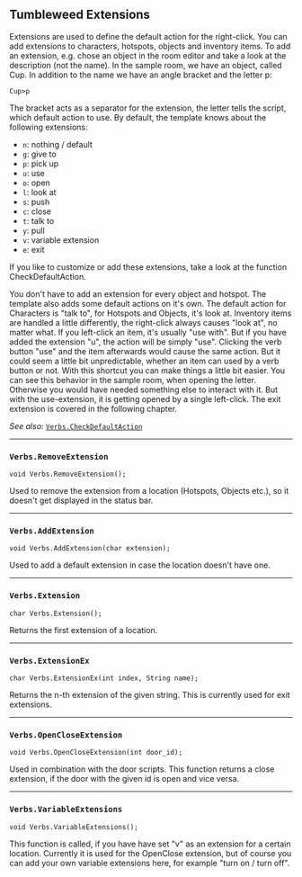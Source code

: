 ## Tumbleweed Extensions

Extensions are used to define the default action for the right-click. You can add extensions to characters, hotspots, objects and inventory items.
To add an extension, e.g. chose an object in the room editor and take a look at the description (not the name).
In the sample room, we have an object, called Cup. In addition to the name we have an angle bracket and the letter p:

```
Cup>p
```

The bracket acts as a separator for the extension, the letter tells the script, which default action to use. By default, the template knows about the following extensions:


* `n`: nothing / default
* `g`: give to
* `p`: pick up
* `u`: use
* `o`: open
* `l`: look at
* `s`: push
* `c`: close
* `t`: talk to
* `y`: pull
* `v`: variable extension
* `e`: exit

If you like to customize or add these extensions, take a look at the function CheckDefaultAction.

You don't have to add an extension for every object and hotspot. The template also adds some default actions on it's own.
The default action for Characters is "talk to", for Hotspots and Objects, it's look at.
Inventory items are handled a little differently, the right-click always causes "look at", no matter what. If you left-click an
item, it's usually "use with". But if you have added the extension "u", the action will be simply "use".
Clicking the verb button "use" and the item afterwards would cause the same action. But it could seem a little bit unpredictable,
whether an item can used by a verb button or not. With this shortcut you can make things a little bit easier.
You can see this behavior in the sample room, when opening the letter. Otherwise you would have needed something else to interact with it.
But with the use-extension, it is getting opened by a single left-click. The exit extension is covered in the following chapter.

*See also:*
[`Verbs.CheckDefaultAction`](Tumbleweed_actions#verbscheckdefaultaction)

---

### `Verbs.RemoveExtension`

```ags
void Verbs.RemoveExtension();
```

Used to remove the extension from a location (Hotspots, Objects etc.), so it doesn't get displayed in the status bar.

---

### `Verbs.AddExtension`

```ags
void Verbs.AddExtension(char extension);
```

Used to add a default extension in case the location doesn't have one.

---

### `Verbs.Extension`

```ags
char Verbs.Extension();
```

Returns the first extension of a location.

---

### `Verbs.ExtensionEx`

```ags
char Verbs.ExtensionEx(int index, String name);
```

Returns the n-th extension of the given string. This is currently used for exit extensions.

---

### `Verbs.OpenCloseExtension`

```ags
void Verbs.OpenCloseExtension(int door_id);
```

Used in combination with the door scripts. This function returns a close extension, if the door with the given id is open and vice versa.

---

### `Verbs.VariableExtensions`

```ags
void Verbs.VariableExtensions();
```

This function is called, if you have have set "v" as an extension for a certain location. Currently it is used for the OpenClose extension,
but of course you can add your own variable extensions here, for example "turn on / turn off".
